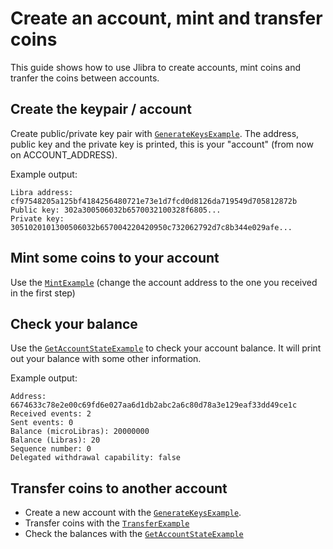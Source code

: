 # Create an account, mint and transfer coins

This guide shows how to use Jlibra to create accounts, mint coins and tranfer the coins between accounts.

## Create the keypair / account
Create public/private key pair with [`GenerateKeysExample`](https://github.com/ketola/jlibra/blob/master/jlibra-examples/src/main/java/dev/jlibra/example/GenerateKeysExample.java). The address, public key and the private key is printed, this is your "account" (from now on ACCOUNT_ADDRESS).

Example output:

```text
Libra address: cf97548205a125bf4184256480721e73e1d7fcd0d8126da719549d705812872b
Public key: 302a300506032b6570032100328f6805...
Private key: 3051020101300506032b657004220420950c732062792d7c8b344e029afe...
```

## Mint some coins to your account
Use the [`MintExample`](https://github.com/ketola/jlibra/blob/master/jlibra-examples/src/main/java/dev/jlibra/example/MintExample.java) (change the account address to the one you received in the first step)

## Check your balance
Use the [`GetAccountStateExample`](https://github.com/ketola/jlibra/blob/master/jlibra-examples/src/main/java/dev/jlibra/example/GetAccountStateExample.java) to check your account balance. It will print out your balance with some other information.

Example output:

```text
Address: 6674633c78e2e00c69fd6e027aa6d1db2abc2a6c80d78a3e129eaf33dd49ce1c
Received events: 2
Sent events: 0
Balance (microLibras): 20000000
Balance (Libras): 20
Sequence number: 0
Delegated withdrawal capability: false
```

## Transfer coins to another account
* Create a new account with the [`GenerateKeysExample`](https://github.com/ketola/jlibra/blob/master/jlibra-examples/src/main/java/dev/jlibra/example/GenerateKeysExample.java).
* Transfer coins with the [`TransferExample`](https://github.com/ketola/jlibra/blob/master/jlibra-examples/src/main/java/dev/jlibra/example/TransferExample.java)
* Check the balances with the [`GetAccountStateExample`](https://github.com/ketola/jlibra/blob/master/jlibra-examples/src/main/java/dev/jlibra/example/GetAccountStateExample.java)
